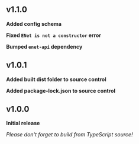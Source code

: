## v1.1.0

**Added config schema**

**Fixed `ENet is not a constructor` error**

**Bumped `enet-api` dependency**

## v1.0.1

**Added built dist folder to source control**

**Added package-lock.json to source control**

## v1.0.0

**Initial release**

*Please don't forget to build from TypeScript source!*